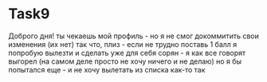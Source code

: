 # Task9

Доброго дня!
ты чекаешь мой профиль - но я не смог докоммитить свои изменения (их нет)
так что, плиз - если не трудно поставь 1 балл
я попробую вылезти и сделать уже для себя
сорян - я как все говорят выгорел (на самом деле просто не хочу ничего и не делаю)
но я бы попытался еще - и не хочу вылетать из списка
как-то так

